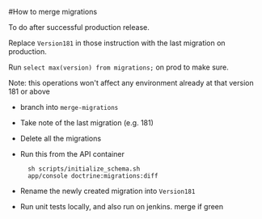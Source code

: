 #How to merge migrations

To do after successful production release.

Replace `Version181` in those instruction with the last migration on production.

Run `select max(version) from migrations;` on prod to make sure.

Note: this operations won't affect any environment already at that version 181 or above


* branch into `merge-migrations`
* Take note of the last migration (e.g. 181)
* Delete all the migrations
* Run this from the API container

        sh scripts/initialize_schema.sh
        app/console doctrine:migrations:diff

* Rename the newly created migration into `Version181`
* Run unit tests locally, and also run on jenkins. merge if green
